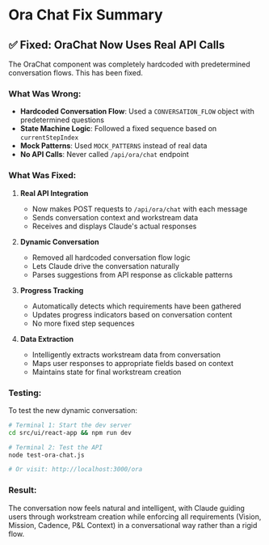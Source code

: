 # Ora Chat Fix Summary

## ✅ Fixed: OraChat Now Uses Real API Calls

The OraChat component was completely hardcoded with predetermined conversation flows. This has been fixed.

### What Was Wrong:
- **Hardcoded Conversation Flow**: Used a `CONVERSATION_FLOW` object with predetermined questions
- **State Machine Logic**: Followed a fixed sequence based on `currentStepIndex`
- **Mock Patterns**: Used `MOCK_PATTERNS` instead of real data
- **No API Calls**: Never called `/api/ora/chat` endpoint

### What Was Fixed:

1. **Real API Integration**
   - Now makes POST requests to `/api/ora/chat` with each message
   - Sends conversation context and workstream data
   - Receives and displays Claude's actual responses

2. **Dynamic Conversation**
   - Removed all hardcoded conversation flow logic
   - Lets Claude drive the conversation naturally
   - Parses suggestions from API response as clickable patterns

3. **Progress Tracking**
   - Automatically detects which requirements have been gathered
   - Updates progress indicators based on conversation content
   - No more fixed step sequences

4. **Data Extraction**
   - Intelligently extracts workstream data from conversation
   - Maps user responses to appropriate fields based on context
   - Maintains state for final workstream creation

### Testing:

To test the new dynamic conversation:

```bash
# Terminal 1: Start the dev server
cd src/ui/react-app && npm run dev

# Terminal 2: Test the API
node test-ora-chat.js

# Or visit: http://localhost:3000/ora
```

### Result:

The conversation now feels natural and intelligent, with Claude guiding users through workstream creation while enforcing all requirements (Vision, Mission, Cadence, P&L Context) in a conversational way rather than a rigid flow. 